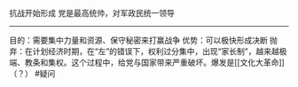 抗战开始形成
党是最高统帅，对军政民统一领导

---
目的：需要集中力量和资源、保守秘密来打赢战争
优势：可以极快形成决断
抛弃：在计划经济时期，在“左”的错误下，权利过分集中，出现“家长制”，越来越极端、教条和集权。这个过程中，给党与国家带来严重破坏。爆发是[[文化大革命]]（？） #疑问 